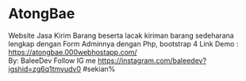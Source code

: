 # AtongBae
 Website Jasa Kirim Barang beserta lacak kiriman barang sedeharana lengkap dengan Form Adminnya dengan Php, bootstrap 4
 Link Demo : https://atongbae.000webhostapp.com/  
By: BaleeDev
Follow IG me https://instagram.com/baleedev?igshid=zg6q1tmyudv0
#sekian%
